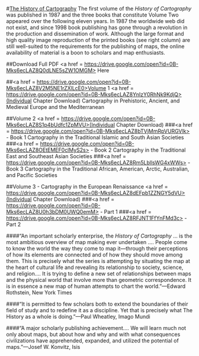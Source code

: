 #<a href = http://www.press.uchicago.edu/books/HOC/index.html>The History of Cartography</a>
The first volume of the <em>History of Cartography</em> was published in 1987 and the three books that constitute Volume Two appeared over the following eleven years. In 1987 the worldwide web did not exist, and since 1998 book publishing has gone through a revolution in the production and dissemination of work. Although the large format and high quality image reproduction of the printed books (see right column) are still well-suited to the requirements for the publishing of maps, the online availability of material is a boon to scholars and map enthusiasts.

##Download Full PDF <a href = https://drive.google.com/open?id=0B-Mks6ecLAZ8Q0dLNE5sZW1OMGM> Here</a>

##<a href = https://drive.google.com/open?id=0B-Mks6ecLAZ8V2M5NE1rZXlLcE0>Volume 1</a> <a href = https://drive.google.com/open?id=0B-Mks6ecLAZ8YnIzY0RhNk9KdjQ>(Individual Chapter Download)</a>
Cartography in Prehistoric, Ancient, and Medieval Europe and the Mediterranean

##Volume 2 <a href = https://drive.google.com/open?id=0B-Mks6ecLAZ8S1p4bUdfc1ZpMVU>(Individual Chapter Download)</a>
###<a href = https://drive.google.com/open?id=0B-Mks6ecLAZ8bTVjMmRpVURGVlk>  - Book 1</a>
Cartography in the Traditional Islamic and South Asian Societies
###<a href = https://drive.google.com/open?id=0B-Mks6ecLAZ8OEtEMEF0clMyS2s>  - Book 2</a>
Cartography in the Traditional East and Southeast Asian Societies
###<a href = https://drive.google.com/open?id=0B-Mks6ecLAZ8Rm5LbllsWG4xWWs>  - Book 3</a>
Cartography in the Traditional African, American, Arctic, Australian, and Pacific Societies

##Volume 3 - Cartography in the European Renaissance <a href = https://drive.google.com/open?id=0B-Mks6ecLAZ8dEFpb1ZZNGY5dVU>(Individual Chapter Download)</a>
###<a href = https://drive.google.com/open?id=0B-Mks6ecLAZ8U0h3bDM0UWQ0emM>  - Part 1</a>
###<a href = https://drive.google.com/open?id=0B-Mks6ecLAZ8RFJNT1FfYnFMd3c>  - Part 2</a>



####“An important scholarly enterprise, the <em>History of Cartography</em> … is the most ambitious overview of map making ever undertaken …. People come to know the world the way they come to map it—through their perceptions of how its elements are connected and of how they should move among them. This is precisely what the series is attempting by situating the map at the heart of cultural life and revealing its relationship to society, science, and religion…. It is trying to define a new set of relationships between maps and the physical world that involve more than geometric correspondence. It is in essence a new map of human attempts to chart the world.”—Edward Rothstein, New York Times

####“It is permitted to few scholars both to extend the boundaries of their field of study and to redefine it as a discipline. Yet that is precisely what The History as a whole is doing.”—Paul Wheatley, Imago Mundi

####“A major scholarly publishing achievement.… We will learn much not only about maps, but about how and why and with what consequences civilizations have apprehended, expanded, and utilized the potential of maps.”—Josef W. Konvitz, Isis






